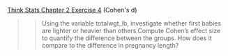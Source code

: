 [Think Stats Chapter 2 Exercise 4](http://greenteapress.com/thinkstats2/html/thinkstats2003.html#toc24) (Cohen's d)

>> Using the variable totalwgt_lb, investigate whether first babies are lighter or heavier than others.Compute Cohen’s effect size to quantify the difference between the groups. How does it compare to the difference in pregnancy length?
